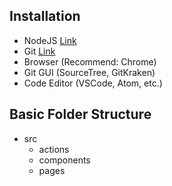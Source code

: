 ## Installation

- NodeJS [Link](https://nodejs.org/en/download/)
- Git [Link](https://git-scm.com/downloads)
- Browser (Recommend: Chrome)
- Git GUI (SourceTree, GitKraken)
- Code Editor (VSCode, Atom, etc.)

## Basic Folder Structure

- src
  - actions
  - components
  - pages
